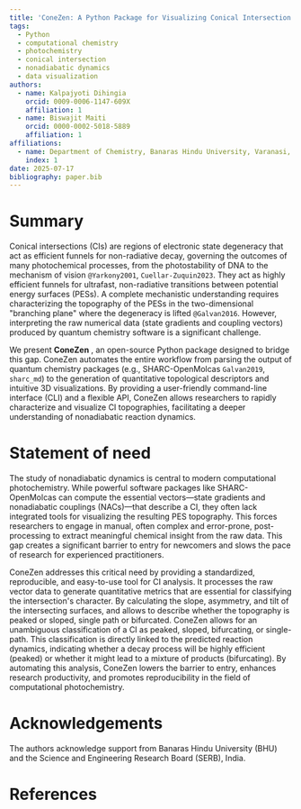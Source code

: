 ```yaml
---
title: 'ConeZen: A Python Package for Visualizing Conical Intersection Branching Planes'
tags:
  - Python
  - computational chemistry
  - photochemistry
  - conical intersection
  - nonadiabatic dynamics
  - data visualization
authors:
  - name: Kalpajyoti Dihingia
    orcid: 0009-0006-1147-609X
    affiliation: 1
  - name: Biswajit Maiti
    orcid: 0000-0002-5018-5889
    affiliation: 1
affiliations:
  - name: Department of Chemistry, Banaras Hindu University, Varanasi, Uttar Pradesh, India
    index: 1
date: 2025-07-17
bibliography: paper.bib
---
```


# Summary

Conical intersections (CIs) are regions of electronic state degeneracy that act as efficient funnels for non-radiative decay, governing the outcomes of many photochemical processes, from the photostability of DNA to the mechanism of vision `@Yarkony2001`, `Cuellar-Zuquin2023`. They act as highly efficient funnels for ultrafast, non-radiative transitions between potential energy surfaces (PESs). A complete mechanistic understanding requires characterizing the topography of the PESs in the two-dimensional "branching plane" where the degeneracy is lifted `@Galvan2016`. However, interpreting the raw numerical data (state gradients and coupling vectors) produced by quantum chemistry software is a significant challenge.

We present **ConeZen** , an open-source Python package designed to bridge this gap. ConeZen automates the entire workflow from parsing the output of quantum chemistry packages (e.g., SHARC-OpenMolcas `Galvan2019`, `sharc_md`) to the generation of quantitative topological descriptors and intuitive 3D visualizations. By providing a user-friendly command-line interface (CLI) and a flexible API, ConeZen allows researchers to rapidly characterize and visualize CI topographies, facilitating a deeper understanding of nonadiabatic reaction dynamics.

# Statement of need

The study of nonadiabatic dynamics is central to modern computational photochemistry. While powerful software packages like SHARC-OpenMolcas can compute the essential vectors—state gradients and nonadiabatic couplings (NACs)—that describe a CI, they often lack integrated tools for visualizing the resulting PES topography. This forces researchers to engage in manual, often complex and error-prone, post-processing to extract meaningful chemical insight from the raw data. This gap creates a significant barrier to entry for newcomers and slows the pace of research for experienced practitioners.

ConeZen addresses this critical need by providing a standardized, reproducible, and easy-to-use tool for CI analysis. It processes the raw vector data to generate quantitative metrics that are essential for classifying the intersection's character. By calculating the slope, asymmetry, and tilt of the intersecting surfaces, and allows to describe whether the topography is peaked or sloped, single path or bifurcated. ConeZen allows for an unambiguous classification of a CI as peaked, sloped, bifurcating, or single-path. This classification is directly linked to the predicted reaction dynamics, indicating whether a decay process will be highly efficient (peaked) or whether it might lead to a mixture of products (bifurcating). By automating this analysis, ConeZen lowers the barrier to entry, enhances research productivity, and promotes reproducibility in the field of computational photochemistry.



# Acknowledgements

The authors acknowledge support from Banaras Hindu University (BHU) and the Science and Engineering Research Board (SERB), India.

# References



